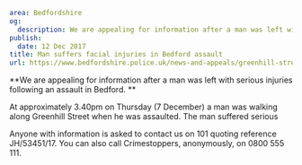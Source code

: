 ```yaml
area: Bedfordshire
og:
  description: We are appealing for information after a man was left with serious injuries following an assault in Bedford.
publish:
  date: 12 Dec 2017
title: Man suffers facial injuries in Bedford assault
url: https://www.bedfordshire.police.uk/news-and-appeals/greenhill-street-assault-bedford
```

**We are appealing for information after a man was left with serious injuries following an assault in Bedford. **

At approximately 3.40pm on Thursday (7 December) a man was walking along Greenhill Street when he was assaulted. The man suffered serious

Anyone with information is asked to contact us on 101 quoting reference JH/53451/17. You can also call Crimestoppers, anonymously, on 0800 555 111.
